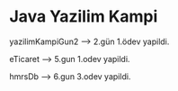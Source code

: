 # Java Yazilim Kampi

yazilimKampiGun2 --> 2.gün 1.ödev yapildi. 

eTicaret --> 5.gun 1.odev yapildi.

hmrsDb --> 6.gun 3.odev yapildi.
